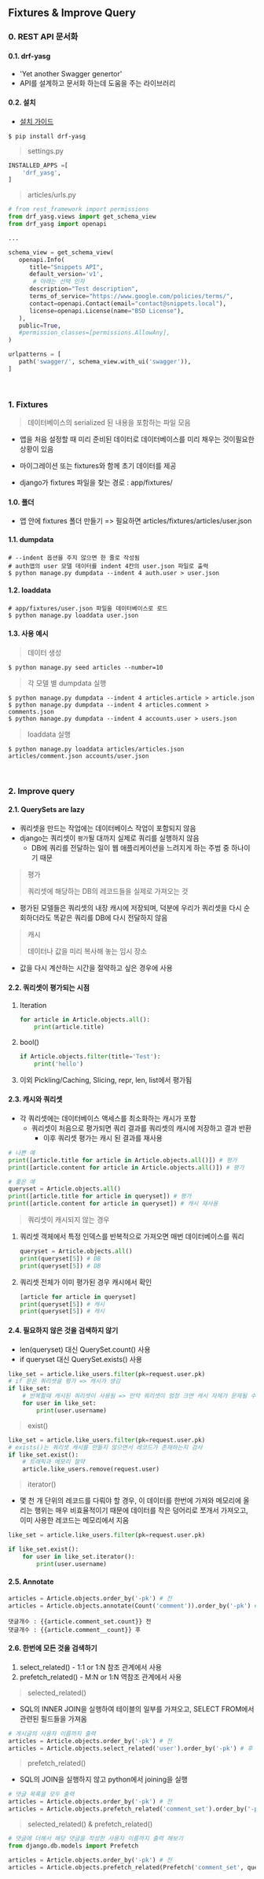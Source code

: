 ## Fixtures & Improve Query

### 0. REST API 문서화

#### 0.1. drf-yasg

- 'Yet another Swagger genertor'
- API를 설계하고 문서화 하는데 도움을 주는 라이브러리

#### 0.2. 설치 

- [설치 가이드](https://drf-yasg.readthedocs.io/en/stable/readme.html?highlight=install#installation)

```shell
$ pip install drf-yasg
```

> settings.py

```python
INSTALLED_APPS =[
    'drf_yasg',
]
```

> articles/urls.py

```python
# from rest_framework import permissions
from drf_yasg.views import get_schema_view
from drf_yasg import openapi

...

schema_view = get_schema_view(
   openapi.Info(
      title="Snippets API",
      default_version='v1',
       # 아래는 선택 인자
      description="Test description",
      terms_of_service="https://www.google.com/policies/terms/",
      contact=openapi.Contact(email="contact@snippets.local"),
      license=openapi.License(name="BSD License"),
   ),
   public=True,
   #permission_classes=[permissions.AllowAny],
)

urlpatterns = [
   path('swagger/', schema_view.with_ui('swagger')),
]
```

<br>

### 1. Fixtures

> 데이터베이스의 serialized 된 내용을 포함하는 파일 모음

- 앱을 처음 설정할 때 미리 준비된 데이터로 데이터베이스를 미리 채우는 것이필요한 상황이 있음
- 마이그레이션 또는 fixtures와 함께 초기 데이터를 제공

- django가 fixtures 파일을 찾는 경로 : app/fixtures/

#### 1.0. 폴더

- 앱 안에 fixtures 폴더 만들기 => 필요하면 articles/fixtures/articles/user.json

#### 1.1. dumpdata

```shell
# --indent 옵션을 주지 않으면 한 줄로 작성됨
# auth앱의 user 모델 데이터를 indent 4칸의 user.json 파일로 출력
$ python manage.py dumpdata --indent 4 auth.user > user.json
```

#### 1.2. loaddata

```shell
# app/fixtures/user.json 파일을 데이터베이스로 로드
$ python manage.py loaddata user.json
```

#### 1.3. 사용 예시

> 데이터 생성

```shell
$ python manage.py seed articles --number=10
```

> 각 모델 별 dumpdata 실행

```shell
$ python manage.py dumpdata --indent 4 articles.article > article.json
$ python manage.py dumpdata --indent 4 articles.comment > comments.json
$ python manage.py dumpdata --indent 4 accounts.user > users.json
```

> loaddata 실행

```shell
$ python manage.py loaddata articles/articles.json articles/comment.json accounts/user.json
```

<br>

### 2. Improve query

#### 2.1. QuerySets are lazy

- 쿼리셋을 만드는 작업에는 데이터베이스 작업이 포함되지 않음
- django는 쿼리셋이 `평가`될 대까지 실제로 쿼리를 실행하지 않음
  - DB에 쿼리를 전달하는 일이 웹 애플리케이션을 느려지게 하는 주범 중 하나이기 때문

> 평가
>
> 쿼리셋에 해당하는 DB의 레코드들을 실제로 가져오는 것

- 평가된 모델들은 쿼리셋의 내장 캐시에 저장되며, 덕분에 우리가 쿼리셋을 다시 순회하더라도 똑같은 쿼리를 DB에 다시 전달하지 않음

> 캐시
>
> 데이터나 값을 미리 복사해 놓는 임시 장소

- 값을 다시 계산하는 시간을 절약하고 싶은 경우에 사용

#### 2.2. 쿼리셋이 평가되는 시점

1. Iteration

   ```python
   for article in Article.objects.all():
       print(article.title)
   ```

2. bool()

   ```python
   if Article.objects.filter(title='Test'):
       print('hello')
   ```

3. 이외 Pickling/Caching, Slicing, repr, len, list에서 평가됨

#### 2.3. 캐시와 쿼리셋

- 각 쿼리셋에는 데이터베이스 액세스를 최소화하는 캐시가 포함
  - 쿼리셋이 처음으로 평가되면 쿼리 결과를 쿼리셋의 캐시에 저장하고 결과 반환
    - 이후 쿼리셋 평가는 캐시 된 결과를 재사용

```python
# 나쁜 예
print([article.title for article in Article.objects.all()]) # 평가
print([article.content for article in Article.objects.all()]) # 평가

# 좋은 예
queryset = Article.objects.all()
print([article.title for article in queryset]) # 평가
print([article.content for article in queryset]) # 캐시 재사용
```

> 쿼리셋이 캐시되지 않는 경우

1. 쿼리셋 객체에서 특정 인덱스를 반복적으로 가져오면 매번 데이터베이스를 쿼리

   ```python
   queryset = Article.objects.all()
   print(queryset[5]) # DB
   print(queryset[5]) # DB
   ```

2. 쿼리셋 전체가 이미 평가된 경우 캐시에서 확인

   ```python
   [article for article in queryset]
   print(queryset[5]) # 캐시
   print(queryset[5]) # 캐시
   ```

#### 2.4. 필요하지 않은 것을 검색하지 않기

- len(queryset) 대신 QuerySet.count() 사용
- if queryset 대신 QuerySet.exists() 사용

```python
like_set = article.like_users.filter(pk=request.user.pk)
# if 문은 쿼리셋을 평가 => 캐시가 생김
if like_set:
    # 반복할때 캐시된 쿼리셋이 사용됨 => 만약 쿼리셋이 엄청 크면 캐시 자체가 문제될 수 있음 => iterator
    for user in like_set:
        print(user.username)
```

> exist()

```python
like_set = article.like_users.filter(pk=request.user.pk)
# exists()는 쿼리셋 캐시를 만들지 않으면서 레코드가 존재하는지 검사
if like_set.exist():
    # 트래픽과 메모리 절약
    article.like_users.remove(request.user)
```

> iterator()

- 몇 천 개 단위의 레코드를 다뤄야 할 경우, 이 데이터를 한번에 가져와 메모리에 올리는 행위는 매우 비효율적이기 때문에 데이터를 작은 덩어리로 쪼개서 가져오고, 이미 사용한 레코드는 메모리에서 지움

```python
like_set = article.like_users.filter(pk=request.user.pk)

if like_set.exist():
    for user in like_set.iterator():
        print(user.username)
```

#### 2.5. Annotate

```python
articles = Article.objects.order_by('-pk') # 전
articles = Article.objects.annotate(Count('comment')).order_by('-pk') # 후
```

```django
댓글개수 : {{article.comment_set.count}} 전
댓글개수 : {{article.comment__count}} 후
```

#### 2.6. 한번에 모든 것을  검색하기

1. select_related() - 1:1 or 1:N 참조 관계에서 사용
2. prefetch_related() - M:N or 1:N 역참조 관계에서 사용 

> selected_related()

- SQL의 INNER JOIN을 실행하여 테이블의 일부를 가져오고, SELECT FROM에서 관련된 필드들을 가져옴

```python
# 게시글의 사용자 이름까지 출력
articles = Article.objects.order_by('-pk') # 전
articles = Article.objects.select_related('user').order_by('-pk') # 후
```

> prefetch_related()

- SQL의 JOIN을 실행하지 않고 python에서 joining을 실행

```python
# 댓글 목록을 모두 출력 
articles = Article.objects.order_by('-pk') # 전
articles = Article.objects.prefetch_related('comment_set').order_by('-pk') # 후
```

> selected_related() & prefetch_related()

```python
# 댓글에 더해서 해당 댓글을 작성한 사용자 이름까지 출력 해보기
from django.db.models import Prefetch

articles = Article.objects.order_by('-pk') # 전
articles = Article.objects.prefetch_related(Prefetch('comment_set', queryset=Comment.objects.select_related('user'))).order_by('-pk') # 후
```

